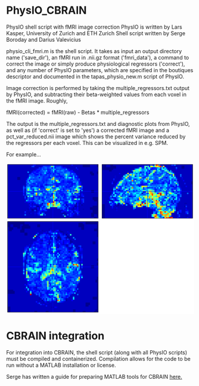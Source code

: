 # PhysIO_CBRAIN
PhysIO shell script with fMRI image correction
PhysIO is written by Lars Kasper, University of Zurich and ETH Zurich
Shell script written by Serge Boroday and Darius Valevicius

physio_cli_fmri.m is the shell script. It takes as input an output directory name ('save_dir'), an fMRI run in .nii.gz format ('fmri_data'), a command to correct the image or simply produce physiological regressors ('correct'), and any number of PhysIO parameters, which are specified in the boutiques descriptor and documented in the tapas_physio_new.m script of PhysIO.

Image correction is performed by taking the multiple_regressors.txt output by PhysIO, and subtracting their beta-weighted values from each voxel in the fMRI image. Roughly,

fMRI(corrected) = fMRI(raw) - Betas * multiple_regressors

The output is the multiple_regressors.txt and diagnostic plots from PhysIO, as well as (if 'correct' is set to 'yes') a corrected fMRI image and a pct_var_reduced.nii image which shows the percent variance reduced by the regressors per each voxel. This can be visualized in e.g. SPM.

For example...

![for example...](spin001_resting_post1_var_reduced.png)

# CBRAIN integration
For integration into CBRAIN, the shell script (along with all PhysIO scripts) must be compiled and containerized. Compilation allows for the code to be run without a MATLAB installation or license.

Serge has written a guide for preparing MATLAB tools for CBRAIN [here.](matlab_to_cbrain.md)